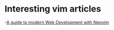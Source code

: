 # Interesting vim articles

-[A guide to modern Web Development with Neovim](https://www.freecodecamp.org/news/a-guide-to-modern-web-development-with-neo-vim-333f7efbf8e2/)
